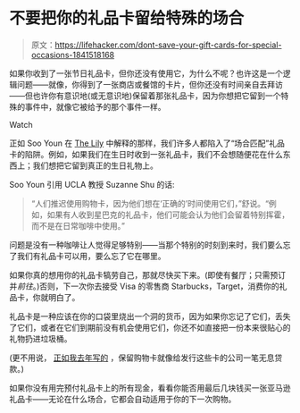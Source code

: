 # 不要把你的礼品卡留给特殊的场合

> 原文：<https://lifehacker.com/dont-save-your-gift-cards-for-special-occasions-1841518168>

如果你收到了一张节日礼品卡，但你还没有使用它，为什么不呢？也许这是一个逻辑问题——就像，你得到了一张商店或餐馆的卡片，但你还没有时间亲自去拜访——但也许你有意识地(或无意识地)保留着那张礼品卡，因为你想把它留到一个特殊的事件中，就像它被给予的那个事件一样。

Watch

正如 Soo Youn 在 [The Lily](https://www.thelily.com/are-you-waiting-for-the-perfect-occasion-to-use-your-gift-cards-heres-why-thats-a-bad-idea/) 中解释的那样，我们许多人都陷入了“场合匹配”礼品卡的陷阱。例如，如果我们在生日时收到一张礼品卡，我们不会想随便花在什么东西上；我们想把它留到真正的生日礼物上。

Soo Youn 引用 UCLA 教授 Suzanne Shu 的话:

> “人们推迟使用购物卡，因为他们想在‘正确的’时间使用它们，”舒说。“例如，如果有人收到星巴克的礼品卡，他们可能会认为他们会留着特别挥霍，而不是在日常咖啡中使用。”

问题是没有一种咖啡让人觉得足够特别——当那个特别的时刻到来时，我们要么忘了我们有礼品卡可以用，要么忘了它在哪里。

如果你真的想用你的礼品卡犒劳自己，那就尽快买下来。(即使有餐厅；只需预订并*前往*。)否则，下一次你去接受 Visa 的零售商 Starbucks，Target，消费你的礼品卡，你就明白了。

礼品卡是一种应该在你的口袋里烧出一个洞的货币，因为如果你忘记了它们，丢失了它们，或者在它们到期前没有机会使用它们，你还不如直接把一份本来很贴心的礼物扔进垃圾桶。

(更不用说， [正如我去年写的](https://twocents.lifehacker.com/use-your-gift-cards-asap-1837579213) ，保留购物卡就像给发行这些卡的公司一笔无息贷款。)

如果你没有用完预付礼品卡上的所有现金，看看你能否用最后几块钱买一张亚马逊礼品卡——无论在什么场合，它都会自动适用于你的下一次购物。
